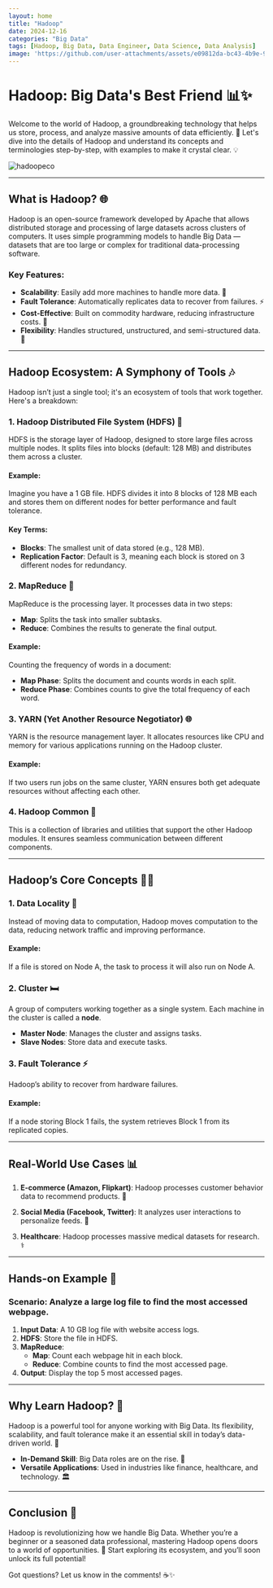 ```yaml
---
layout: home
title: "Hadoop"
date: 2024-12-16
categories: "Big Data"
tags: [Hadoop, Big Data, Data Engineer, Data Science, Data Analysis]
image: 'https://github.com/user-attachments/assets/e09812da-bc43-4b9e-997c-b87aee437efc'
---
```


# **Hadoop: Big Data's Best Friend 📊✨**

Welcome to the world of Hadoop, a groundbreaking technology that helps us store, process, and analyze massive amounts of data efficiently. 🚀 Let's dive into the details of Hadoop and understand its concepts and terminologies step-by-step, with examples to make it crystal clear. 💡

![hadoopeco](https://github.com/user-attachments/assets/e09812da-bc43-4b9e-997c-b87aee437efc)

---

## **What is Hadoop? 🌐**

Hadoop is an open-source framework developed by Apache that allows distributed storage and processing of large datasets across clusters of computers. It uses simple programming models to handle Big Data — datasets that are too large or complex for traditional data-processing software.

### **Key Features:**
- **Scalability**: Easily add more machines to handle more data. 🚒
- **Fault Tolerance**: Automatically replicates data to recover from failures. ⚡
- **Cost-Effective**: Built on commodity hardware, reducing infrastructure costs. 💸
- **Flexibility**: Handles structured, unstructured, and semi-structured data. 🔄

---

## **Hadoop Ecosystem: A Symphony of Tools 🎶**

Hadoop isn’t just a single tool; it's an ecosystem of tools that work together. Here's a breakdown:

### **1. Hadoop Distributed File System (HDFS) 🔐**
HDFS is the storage layer of Hadoop, designed to store large files across multiple nodes. It splits files into blocks (default: 128 MB) and distributes them across a cluster.

#### Example:
Imagine you have a 1 GB file. HDFS divides it into 8 blocks of 128 MB each and stores them on different nodes for better performance and fault tolerance.

#### Key Terms:
- **Blocks**: The smallest unit of data stored (e.g., 128 MB).
- **Replication Factor**: Default is 3, meaning each block is stored on 3 different nodes for redundancy.

### **2. MapReduce 🔄**
MapReduce is the processing layer. It processes data in two steps:
- **Map**: Splits the task into smaller subtasks.
- **Reduce**: Combines the results to generate the final output.

#### Example:
Counting the frequency of words in a document:
- **Map Phase**: Splits the document and counts words in each split.
- **Reduce Phase**: Combines counts to give the total frequency of each word.

### **3. YARN (Yet Another Resource Negotiator) 🌐**
YARN is the resource management layer. It allocates resources like CPU and memory for various applications running on the Hadoop cluster.

#### Example:
If two users run jobs on the same cluster, YARN ensures both get adequate resources without affecting each other.

### **4. Hadoop Common 🔧**
This is a collection of libraries and utilities that support the other Hadoop modules. It ensures seamless communication between different components.

---

## **Hadoop’s Core Concepts 🕵️‍♂️**

### **1. Data Locality 🏦**
Instead of moving data to computation, Hadoop moves computation to the data, reducing network traffic and improving performance.

#### Example:
If a file is stored on Node A, the task to process it will also run on Node A.

### **2. Cluster 🛏️**
A group of computers working together as a single system. Each machine in the cluster is called a **node**.

- **Master Node**: Manages the cluster and assigns tasks.
- **Slave Nodes**: Store data and execute tasks.

### **3. Fault Tolerance ⚡**
Hadoop’s ability to recover from hardware failures.

#### Example:
If a node storing Block 1 fails, the system retrieves Block 1 from its replicated copies.

---

## **Real-World Use Cases 📊**

1. **E-commerce (Amazon, Flipkart)**:
   Hadoop processes customer behavior data to recommend products. 🛒

2. **Social Media (Facebook, Twitter)**:
   It analyzes user interactions to personalize feeds. 📲

3. **Healthcare**:
   Hadoop processes massive medical datasets for research. ⚕️

---

## **Hands-on Example 🎨**

### Scenario: Analyze a large log file to find the most accessed webpage.
1. **Input Data**: A 10 GB log file with website access logs.
2. **HDFS**: Store the file in HDFS.
3. **MapReduce**:
   - **Map**: Count each webpage hit in each block.
   - **Reduce**: Combine counts to find the most accessed page.
4. **Output**: Display the top 5 most accessed pages.

---

## **Why Learn Hadoop? 🌈**

Hadoop is a powerful tool for anyone working with Big Data. Its flexibility, scalability, and fault tolerance make it an essential skill in today’s data-driven world. 🔄

- **In-Demand Skill**: Big Data roles are on the rise. 🌟
- **Versatile Applications**: Used in industries like finance, healthcare, and technology. 🏛

---

## **Conclusion 🙌**

Hadoop is revolutionizing how we handle Big Data. Whether you’re a beginner or a seasoned data professional, mastering Hadoop opens doors to a world of opportunities. 🚀 Start exploring its ecosystem, and you’ll soon unlock its full potential!

Got questions? Let us know in the comments! ☕✨

